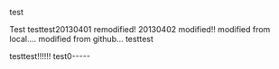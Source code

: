 test

Test
testtest20130401 remodified!
20130402 modified!!
modified from local....
modified from github...
testtest

testtest!!!!!!
test0-----